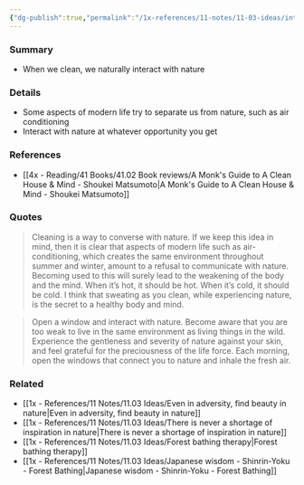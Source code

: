 ```yaml
---
{"dg-publish":true,"permalink":"/1x-references/11-notes/11-03-ideas/interact-with-nature-at-every-opportunity/","title":"Cleaning is a way to converse with nature","created":"2025-01-13T09:00:24.916+03:00","updated":"2025-01-14T20:05:25.105+03:00"}
---
```



### Summary
- When we clean, we naturally interact with nature

### Details
- Some aspects of modern life try to separate us from nature, such as air conditioning
- Interact with nature at whatever opportunity you get

### References
- [[4x - Reading/41 Books/41.02 Book reviews/A Monk's Guide to A Clean House & Mind - Shoukei Matsumoto\|A Monk's Guide to A Clean House & Mind - Shoukei Matsumoto]]

### Quotes
> Cleaning is a way to converse with nature. If we keep this idea in mind, then it is clear that aspects of modern life such as air-conditioning, which creates the same environment throughout summer and winter, amount to a refusal to communicate with nature. Becoming used to this will surely lead to the weakening of the body and the mind. When it’s hot, it should be hot. When it’s cold, it should be cold. I think that sweating as you clean, while experiencing nature, is the secret to a healthy body and mind.

> Open a window and interact with nature. Become aware that you are too weak to live in the same environment as living things in the wild. Experience the gentleness and severity of nature against your skin, and feel grateful for the preciousness of the life force. Each morning, open the windows that connect you to nature and inhale the fresh air.


### Related
- [[1x - References/11 Notes/11.03 Ideas/Even in adversity, find beauty in nature\|Even in adversity, find beauty in nature]]
- [[1x - References/11 Notes/11.03 Ideas/There is never a shortage of inspiration in nature\|There is never a shortage of inspiration in nature]]
- [[1x - References/11 Notes/11.03 Ideas/Forest bathing therapy\|Forest bathing therapy]]
- [[1x - References/11 Notes/11.03 Ideas/Japanese wisdom - Shinrin-Yoku - Forest Bathing\|Japanese wisdom - Shinrin-Yoku - Forest Bathing]]